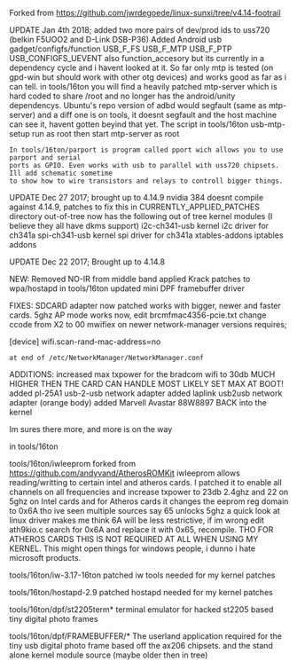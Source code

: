 Forked from https://github.com/jwrdegoede/linux-sunxi/tree/v4.14-footrail

UPDATE Jan 4th 2018; added two more pairs of dev/prod ids to uss720 (belkin F5UOO2 and D-Link DSB-P36)
	Added Android usb gadget/configfs/function  USB_F_FS USB_F_MTP USB_F_PTP USB_CONFIGFS_UEVENT
	also function_accesory but its currently in a dependency cycle and i havent looked at it.
	So far only mtp is tested (on gpd-win but should work with other otg devices) and works good
	as far as i can tell. in tools/16ton you will find a heavily patched mtp-server which is hard coded
	to share /root and no longer has the android/unity dependencys.
	Ubuntu's repo version of adbd would segfault (same as mtp-server) and a diff one is on tools, it
	doesnt segfault and the host machine can see it, havent gotten beyind that yet.
	The script in tools/16ton usb-mtp-setup run as root then start mtp-server as root

	In tools/16ton/parport is program called pport wich allows you to use parport and serial
	ports as GPIO. Even works with usb to parallel with uss720 chipsets. Ill add schematic sometime
	to show how to wire transistors and relays to controll bigger things.

UPDATE Dec 27 2017; brought up to 4.14.9
	nvidia 384 doesnt compile against 4.14.9, patches to fix this in CURRENTLY_APPLIED_PATCHES
	directory out-of-tree now has the following out of tree kernel modules (I believe they all have dkms support)
			i2c-ch341-usb    kernel i2c driver for ch341a
			spi-ch341-usb	 kernel spi driver for ch341a
			xtables-addons   iptables addons

UPDATE Dec 22 2017; Brought up to 4.14.8

NEW:
	Removed NO-IR from middle band
	applied Krack patches to wpa/hostapd in tools/16ton
    updated mini DPF framebuffer driver

FIXES:
	SDCARD adapter now patched works with bigger, newer and faster cards.
	5ghz AP mode works now, edit brcmfmac4356-pcie.txt change ccode from X2 to 00
	mwifiex on newer network-manager versions requires;

[device]
wifi.scan-rand-mac-address=no

	at end of /etc/NetworkManager/NetworkManager.conf



ADDITIONS:
	increased max txpower for the bradcom wifi to 30db MUCH HIGHER THEN THE CARD CAN HANDLE MOST LIKELY SET MAX AT BOOT!
	added pl-25A1 usb-2-usb network adapter
	added laplink usb2usb network adapter (orange body)
	added Marvell Avastar 88W8897 BACK into the kernel

Im sures there more, and more is on the way

in tools/16ton

tools/16ton/iwleeprom
	forked from https://github.com/andyvand/AtherosROMKit iwleeprom allows reading/writting to certain intel and
	atheros cards. I patched it to enable all channels on all frequencies and increase txpower to 23db 2.4ghz and
	22 on 5ghz on Intel cards and for Atheros cards it changes the eeprom reg domain to 0x6A tho ive seen multiple
    sources say 65 unlocks 5ghz a quick look at linux driver makes me think 6A will be less restrictive, if im wrong
	edit ath9kio.c search for 0x6A and replace it with 0x65, recompile. THO FOR ATHEROS CARDS THIS IS NOT REQUIRED AT
	ALL WHEN USING MY KERNEL. This might open things for windows people, i dunno i hate microsoft products.

tools/16ton/iw-3.17-16ton
	patched iw tools needed for my kernel patches

tools/16ton/hostapd-2.9
	patched hostapd needed for my kernel patches

tools/16ton/dpf/st2205term*
	terminal emulator for hacked st2205 based tiny digital photo frames

tools/16ton/dpf/FRAMEBUFFER/*
	The userland application required for the tiny usb digital photo frame
	based off the ax206 chipsets. and the stand alone kernel module source (maybe older then in tree)
